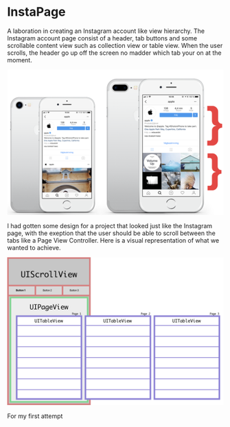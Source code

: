 # InstaPage
A laboration in creating an Instagram account like view hierarchy. The Instagram account page consist of a header, tab buttons and some scrollable content view such as collection view or table view. When the user scrolls, the header go up off the screen no madder which tab your on at the moment.

![alt text](Media/instagram.png "Instagram view")

I had gotten some design for a project that looked just like the Instagram page, with the exeption that the user should be able to scroll between the tabs like a Page View Controller.
Here is a visual representation of what we wanted to achieve.

![alt text](Media/hierarchy1.png "View hierarchy")

For my first attempt 
